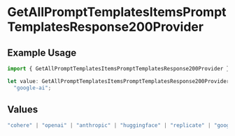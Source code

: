 # GetAllPromptTemplatesItemsPromptTemplatesResponse200Provider

## Example Usage

```typescript
import { GetAllPromptTemplatesItemsPromptTemplatesResponse200Provider } from "@orq-ai/node/models/operations";

let value: GetAllPromptTemplatesItemsPromptTemplatesResponse200Provider =
  "google-ai";
```

## Values

```typescript
"cohere" | "openai" | "anthropic" | "huggingface" | "replicate" | "google" | "google-ai" | "azure" | "aws" | "anyscale" | "perplexity" | "groq" | "fal" | "leonardoai" | "nvidia"
```